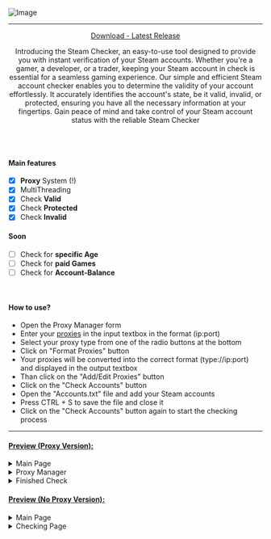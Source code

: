 ![Image](https://i.postimg.cc/FzZfmpzZ/Steam-Checker.png)

---
<p align = "center">
  <a href = "https://github.com/JunkieOpfer/Steam-Checker/releases/download/SteamChecker/SteamChecker.Proxy.Version.zip">Download - Latest Release</a>
</p>

<p align="center">
Introducing the Steam Checker, an easy-to-use tool designed to provide you with instant verification of your Steam accounts. Whether you're a gamer, a developer, or a trader, keeping your Steam account in check is essential for a seamless gaming experience. Our simple and efficient Steam account checker enables you to determine the validity of your account effortlessly. It accurately identifies the account's state, be it valid, invalid, or protected, ensuring you have all the necessary information at your fingertips. Gain peace of mind and take control of your Steam account status with the reliable Steam Checker
</p>

<br><br>

#### Main features

- [x] **Proxy** System (!)
- [x] MultiThreading
- [x] Check **Valid**
- [x] Check **Protected**
- [x] Check **Invalid**

#### Soon

- [ ] Check for **specific Age**
- [ ] Check for **paid Games**
- [ ] Check for **Account-Balance**

<br>

#### How to use?
- Open the Proxy Manager form
- Enter your [proxies](https://github.com/TheSpeedX/PROXY-List) in the input textbox in the format (ip:port)
- Select your proxy type from one of the radio buttons at the bottom
- Click on "Format Proxies" button
- Your proxies will be converted into the correct format (type://ip:port) and displayed in the output textbox
- Than click on the "Add/Edit Proxies" button
- Click on the "Check Accounts" button
- Open the "Accounts.txt" file and add your Steam accounts
- Press CTRL + S to save the file and close it
- Click on the "Check Accounts" button again to start the checking process

---

#### <a href="https://github.com/JunkieOpfer/Steam-Checker/releases/download/SteamChecker/SteamChecker.Proxy.Version.zip">Preview (Proxy Version):</a>
<details>
  <summary>Main Page</summary>
  
  ![Image](https://i.postimg.cc/CLmgqFcm/image.png)
</details>
<details>
  <summary>Proxy Manager</summary>
  
  ![Image](https://i.postimg.cc/xCYHhyLf/image.png)
</details>
<details>
  <summary>Finished Check</summary>
  
  ![Image](https://i.postimg.cc/Bv2HmwL7/image.png)
</details>

#### <a href="https://github.com/JunkieOpfer/Steam-Checker/releases/download/Steam/SteamChecker.zip">Preview (No Proxy Version):</a>

<details>
  <summary>Main Page</summary>
  
  ![Image](https://i.postimg.cc/K8DChsnV/image.png)
</details>
<details>
  <summary>Checking Page</summary>
  
  ![Image](https://i.postimg.cc/VN6Sjp4P/image.png)
</details>

 
